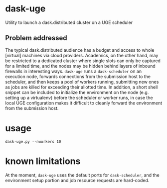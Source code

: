 # dask-uge
Utility to launch a dask.distributed cluster on a UGE scheduler

## Problem addressed

The typical dask.distributed audience has a budget and access to whole
[virtual] machines via cloud providers. Academics, on the other hand,
may be restricted to a dedicated cluster where single slots can only be
captured for a limited time, and the nodes may be hidden behind layers of
inbound firewalls in interesting ways. `dask-uge` runs a `dask-scheduler`
on an execution node, forwards connections from the submission host to the
scheduler, and then keeps a pool of workers running, submitting new
ones as jobs are killed for exceeding their allotted time. In addition,
a short shell snippet can be included to initialize the environment on
the node (e.g. setting up a virtualenv) before the scheduler or worker
runs, in case the local UGE configuration makes it difficult to cleanly
forward the environment from the submission host.

# usage
`dask-uge.py --nworkers 10`

# known limitations
At the moment, `dask-uge` uses the default ports for `dask-scheduler`, and
the environment setup portion and job resource requests are hard-coded.
